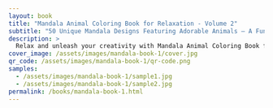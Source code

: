```yaml
---
layout: book
title: "Mandala Animal Coloring Book for Relaxation - Volume 2"
subtitle: "50 Unique Mandala Designs Featuring Adorable Animals – A Fun and Stress-Relieving Coloring Experience for Kids and Adults"
description: >
  Relax and unleash your creativity with Mandala Animal Coloring Book for Relaxation! ...
cover_image: /assets/images/mandala-book-1/cover.jpg
qr_code: /assets/images/mandala-book-1/qr-code.png
samples:
  - /assets/images/mandala-book-1/sample1.jpg
  - /assets/images/mandala-book-1/sample2.jpg
permalink: /books/mandala-book-1.html
---
```

